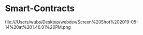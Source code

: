 # Smart-Contracts

file:///Users/wubs/Desktop/webdev/Screen%20Shot%202019-05-14%20at%201.40.01%20PM.png
